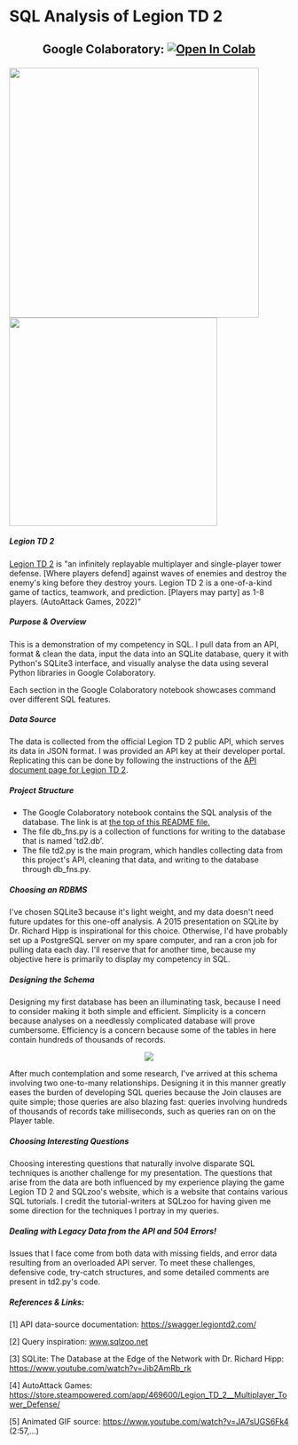 # SQL Analysis of Legion TD 2
<h2 align="center">

Google Colaboratory: [![Open In Colab](https://colab.research.google.com/assets/colab-badge.svg)](https://colab.research.google.com/drive/1nZgowA33ApEjFH4lrfHTvsvcB-qCcK9k?usp=sharing)

</h2>

<p float="left">
  <img src="https://user-images.githubusercontent.com/78244259/184516851-f0a3512e-fcc7-4e7a-a5fa-3bfdde512585.gif" width="450" />
  <img src="https://user-images.githubusercontent.com/78244259/184550682-c090f207-bb9a-430d-afe0-0277ddbc9a4c.png" width="375" /> 
</p>


##### Legion TD 2
[Legion TD 2](https://legiontd2.com) is "an infinitely replayable multiplayer and single-player tower defense. [Where players defend] against waves of enemies and destroy the enemy's king before they destroy yours. Legion TD 2 is a one-of-a-kind game of tactics, teamwork, and prediction. [Players may party] as 1-8 players. (AutoAttack Games, 2022)"

##### Purpose & Overview
This is a demonstration of my competency in SQL.  I pull data from an API, format & clean the data, input the data into an SQLite database, query it with Python's SQLite3 interface, and visually analyse the data using several Python libraries in Google Colaboratory.

Each section in the Google Colaboratory notebook showcases command over different SQL features.

##### Data Source
The data is collected from the official Legion TD 2 public API, which serves its data in JSON format.  I was provided an API key at their developer portal.  Replicating this can be done by following the instructions of the [API document page for Legion TD 2](https://swagger.legiontd2.com/).

##### Project Structure
- The Google Colaboratory notebook contains the SQL analysis of the database.  The link is at [the top of this README file.](#google-colaboratory-)
- The file db_fns.py is a collection of functions for writing to the database that is named 'td2.db'.  
- The file td2.py is the main program, which handles collecting data from this project's API, cleaning that data, and writing to the database through db_fns.py.

##### Choosing an RDBMS
I've chosen SQLite3 because it's light weight, and my data doesn't need future updates for this one-off analysis.  A 2015 presentation on SQLite by Dr. Richard Hipp is inspirational for this choice.  Otherwise, I'd have probably set up a PostgreSQL server on my spare computer, and ran a cron job for pulling data each day.  I'll reserve that for another time, because my objective here is primarily to display my competency in SQL.

##### Designing the Schema
Designing my first database has been an illuminating task, because I need to consider making it both simple and efficient.  Simplicity is a concern because analyses on a needlessly complicated database will prove cumbersome.  Efficiency is a concern because some of the tables in here contain hundreds of thousands of records.

<p align="center">
<img src=https://user-images.githubusercontent.com/78244259/183784327-d59589e8-f450-4ed3-b1f2-a70e787a96dc.png>
</p>

After much contemplation and some research, I've arrived at this schema involving two one-to-many relationships.  Designing it in this manner greatly eases the burden of developing SQL queries because the Join clauses are quite simple; those queries are also blazing fast: queries involving hundreds of thousands of records take milliseconds, such as queries ran on on the Player table.

##### Choosing Interesting Questions

Choosing interesting questions that naturally involve disparate SQL techniques is another challenge for my presentation.  The questions that arise from the data are both influenced by my experience playing the game Legion TD 2 and SQLzoo's website, which is a website that contains various SQL tutorials.  I credit the tutorial-writers at SQLzoo for having given me some direction for the techniques I portray in my queries.

##### Dealing with Legacy Data from the API and 504 Errors!

Issues that I face come from both data with missing fields, and error data resulting from an overloaded API server.  To meet these challenges, defensive code, try-catch structures, and some detailed comments are present in td2.py's code.

##### References & Links:

[1] API data-source documentation: https://swagger.legiontd2.com/

[2] Query inspiration: www.sqlzoo.net

[3] SQLite: The Database at the Edge of the Network with Dr. Richard Hipp: https://www.youtube.com/watch?v=Jib2AmRb_rk

[4] AutoAttack Games: https://store.steampowered.com/app/469600/Legion_TD_2__Multiplayer_Tower_Defense/

[5] Animated GIF source: https://www.youtube.com/watch?v=JA7sUGS6Fk4 (2:57,...)
